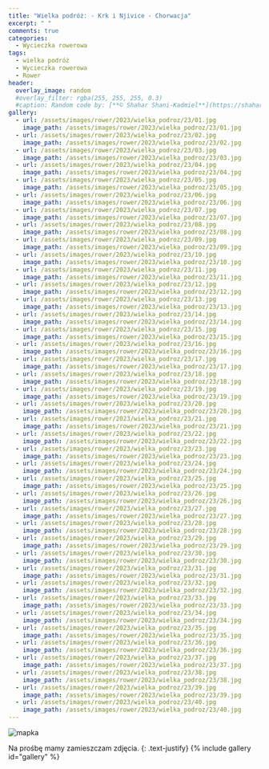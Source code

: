 ```yaml
---
title: "Wielka podróż: - Krk i Njivice - Chorwacja"
excerpt: " "
comments: true
categories:
  - Wycieczka rowerowa
tags:
  - wielka podróż
  - Wycieczka rowerowa
  - Rower
header:
  overlay_image: random
  #overlay_filter: rgba(255, 255, 255, 0.3)
  #caption: Random code by: [**© Shahar Shani-Kadmiel**](https://shaharkadmiel.github.io)"
gallery:
  - url: /assets/images/rower/2023/wielka_podroz/23/01.jpg
    image_path: /assets/images/rower/2023/wielka_podroz/23/01.jpg
  - url: /assets/images/rower/2023/wielka_podroz/23/02.jpg
    image_path: /assets/images/rower/2023/wielka_podroz/23/02.jpg
  - url: /assets/images/rower/2023/wielka_podroz/23/03.jpg
    image_path: /assets/images/rower/2023/wielka_podroz/23/03.jpg
  - url: /assets/images/rower/2023/wielka_podroz/23/04.jpg
    image_path: /assets/images/rower/2023/wielka_podroz/23/04.jpg
  - url: /assets/images/rower/2023/wielka_podroz/23/05.jpg
    image_path: /assets/images/rower/2023/wielka_podroz/23/05.jpg
  - url: /assets/images/rower/2023/wielka_podroz/23/06.jpg
    image_path: /assets/images/rower/2023/wielka_podroz/23/06.jpg
  - url: /assets/images/rower/2023/wielka_podroz/23/07.jpg
    image_path: /assets/images/rower/2023/wielka_podroz/23/07.jpg
  - url: /assets/images/rower/2023/wielka_podroz/23/08.jpg
    image_path: /assets/images/rower/2023/wielka_podroz/23/08.jpg
  - url: /assets/images/rower/2023/wielka_podroz/23/09.jpg
    image_path: /assets/images/rower/2023/wielka_podroz/23/09.jpg
  - url: /assets/images/rower/2023/wielka_podroz/23/10.jpg
    image_path: /assets/images/rower/2023/wielka_podroz/23/10.jpg
  - url: /assets/images/rower/2023/wielka_podroz/23/11.jpg
    image_path: /assets/images/rower/2023/wielka_podroz/23/11.jpg
  - url: /assets/images/rower/2023/wielka_podroz/23/12.jpg
    image_path: /assets/images/rower/2023/wielka_podroz/23/12.jpg
  - url: /assets/images/rower/2023/wielka_podroz/23/13.jpg
    image_path: /assets/images/rower/2023/wielka_podroz/23/13.jpg
  - url: /assets/images/rower/2023/wielka_podroz/23/14.jpg
    image_path: /assets/images/rower/2023/wielka_podroz/23/14.jpg
  - url: /assets/images/rower/2023/wielka_podroz/23/15.jpg
    image_path: /assets/images/rower/2023/wielka_podroz/23/15.jpg
  - url: /assets/images/rower/2023/wielka_podroz/23/16.jpg
    image_path: /assets/images/rower/2023/wielka_podroz/23/16.jpg
  - url: /assets/images/rower/2023/wielka_podroz/23/17.jpg
    image_path: /assets/images/rower/2023/wielka_podroz/23/17.jpg
  - url: /assets/images/rower/2023/wielka_podroz/23/18.jpg
    image_path: /assets/images/rower/2023/wielka_podroz/23/18.jpg
  - url: /assets/images/rower/2023/wielka_podroz/23/19.jpg
    image_path: /assets/images/rower/2023/wielka_podroz/23/19.jpg
  - url: /assets/images/rower/2023/wielka_podroz/23/20.jpg
    image_path: /assets/images/rower/2023/wielka_podroz/23/20.jpg
  - url: /assets/images/rower/2023/wielka_podroz/23/21.jpg
    image_path: /assets/images/rower/2023/wielka_podroz/23/21.jpg
  - url: /assets/images/rower/2023/wielka_podroz/23/22.jpg
    image_path: /assets/images/rower/2023/wielka_podroz/23/22.jpg
  - url: /assets/images/rower/2023/wielka_podroz/23/23.jpg
    image_path: /assets/images/rower/2023/wielka_podroz/23/23.jpg
  - url: /assets/images/rower/2023/wielka_podroz/23/24.jpg
    image_path: /assets/images/rower/2023/wielka_podroz/23/24.jpg
  - url: /assets/images/rower/2023/wielka_podroz/23/25.jpg
    image_path: /assets/images/rower/2023/wielka_podroz/23/25.jpg
  - url: /assets/images/rower/2023/wielka_podroz/23/26.jpg
    image_path: /assets/images/rower/2023/wielka_podroz/23/26.jpg
  - url: /assets/images/rower/2023/wielka_podroz/23/27.jpg
    image_path: /assets/images/rower/2023/wielka_podroz/23/27.jpg
  - url: /assets/images/rower/2023/wielka_podroz/23/28.jpg
    image_path: /assets/images/rower/2023/wielka_podroz/23/28.jpg
  - url: /assets/images/rower/2023/wielka_podroz/23/29.jpg
    image_path: /assets/images/rower/2023/wielka_podroz/23/29.jpg
  - url: /assets/images/rower/2023/wielka_podroz/23/30.jpg
    image_path: /assets/images/rower/2023/wielka_podroz/23/30.jpg
  - url: /assets/images/rower/2023/wielka_podroz/23/31.jpg
    image_path: /assets/images/rower/2023/wielka_podroz/23/31.jpg
  - url: /assets/images/rower/2023/wielka_podroz/23/32.jpg
    image_path: /assets/images/rower/2023/wielka_podroz/23/32.jpg
  - url: /assets/images/rower/2023/wielka_podroz/23/33.jpg
    image_path: /assets/images/rower/2023/wielka_podroz/23/33.jpg
  - url: /assets/images/rower/2023/wielka_podroz/23/34.jpg
    image_path: /assets/images/rower/2023/wielka_podroz/23/34.jpg
  - url: /assets/images/rower/2023/wielka_podroz/23/35.jpg
    image_path: /assets/images/rower/2023/wielka_podroz/23/35.jpg
  - url: /assets/images/rower/2023/wielka_podroz/23/36.jpg
    image_path: /assets/images/rower/2023/wielka_podroz/23/36.jpg
  - url: /assets/images/rower/2023/wielka_podroz/23/37.jpg
    image_path: /assets/images/rower/2023/wielka_podroz/23/37.jpg
  - url: /assets/images/rower/2023/wielka_podroz/23/38.jpg
    image_path: /assets/images/rower/2023/wielka_podroz/23/38.jpg
  - url: /assets/images/rower/2023/wielka_podroz/23/39.jpg
    image_path: /assets/images/rower/2023/wielka_podroz/23/39.jpg
  - url: /assets/images/rower/2023/wielka_podroz/23/40.jpg
    image_path: /assets/images/rower/2023/wielka_podroz/23/40.jpg
---
```

![mapka](/assets/images/rower/2023/wielka_podroz/23/mapka.png)

Na prośbę mamy zamieszczam zdjęcia.
{: .text-justify}
{% include gallery id="gallery" %}
